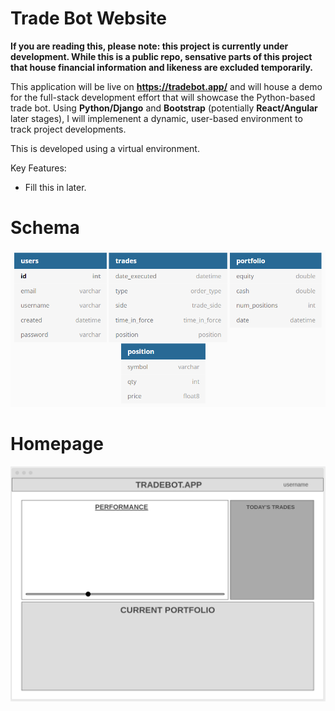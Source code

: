 # Trade Bot Website


**If you are reading this, please note: this project is currently under development. While this is a public repo, sensative parts of this project that house financial information and likeness are excluded temporarily.**


This application will be live on **https://tradebot.app/** and will house a demo for the full-stack development effort that will showcase the Python-based trade bot. Using **Python/Django** and **Bootstrap** (potentially **React/Angular** later stages), I will implemenent a dynamic, user-based environment to track project developments.

This is developed using a virtual environment.

Key Features:

* Fill this in later.


# Schema

![Schema](img/schema.PNG)

# Homepage

![Wireframe](img/wireframe.PNG)